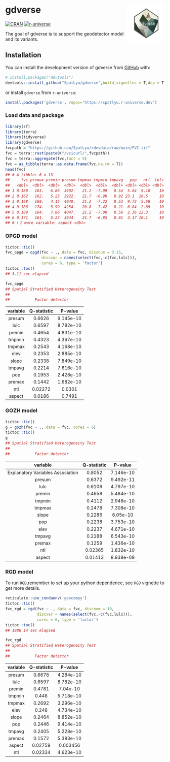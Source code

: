 
<!-- README.md is generated from README.Rmd. Please edit that file -->

# gdverse <img src="man/figures/logo.png" align="right" height="120"/>

<!-- badges: start -->

[![CRAN](https://www.r-pkg.org/badges/version/gdverse)](https://CRAN.R-project.org/package=gdverse)
[![r-universe](https://spatlyu.r-universe.dev/badges/gdverse)](https://spatlyu.r-universe.dev/gdverse)
<!-- badges: end -->

The goal of gdverse is to support the geodetector model and its
variants.

## Installation

You can install the development version of gdverse from
[GitHub](https://github.com/SpatLyu/gdverse) with:

``` r
# install.packages("devtools")
devtools::install_github("SpatLyu/gdverse",build_vignettes = T,dep = T)
```

or install `gdverse` from `r-universe`:

``` r
install.packages('gdverse', repos='https://spatlyu.r-universe.dev')
```

### Load data and package

``` r
library(sf)
library(terra)
library(tidyverse)
library(gdverse)
fvcpath = "https://github.com/SpatLyu/rdevdata/raw/main/FVC.tif"
fvc = terra::rast(paste0("/vsicurl/",fvcpath))
fvc = terra::aggregate(fvc,fact = 5)
fvc = as_tibble(terra::as.data.frame(fvc,na.rm = T))
head(fvc)
## # A tibble: 6 × 13
##     fvc premax premin presum tmpmax tmpmin tmpavg   pop   ntl  lulc  elev slope
##   <dbl>  <dbl>  <dbl>  <dbl>  <dbl>  <dbl>  <dbl> <dbl> <dbl> <dbl> <dbl> <dbl>
## 1 0.188   163.   6.86  3992.   21.2  -7.09   8.54  5.64  9.10    10 1645.  2.96
## 2 0.162   162.   5.23  3922.   21.7  -6.90   8.92 23.1  10.5     10 1539.  1.86
## 3 0.168   168.   4.15  4040.   21.2  -7.22   8.53  9.73  5.58    10 1611.  3.19
## 4 0.186   174.   5.99  4254.   20.8  -7.42   8.21  6.84  2.89    10 1677.  3.32
## 5 0.189   164.   7.86  4047.   21.2  -7.00   8.58  2.36 12.3     10 1643.  2.79
## 6 0.171   161.   5.23  3944.   21.7  -6.85   8.91  3.17 10.1     10 1553.  1.93
## # ℹ 1 more variable: aspect <dbl>
```

### OPGD model

``` r
tictoc::tic()
fvc_opgd = opgd(fvc ~ ., data = fvc, discnum = 3:15,
                discvar = names(select(fvc,-c(fvc,lulc))),
                cores = 6, type = 'factor')
tictoc::toc()
## 3.11 sec elapsed
```

``` r
fvc_opgd
## Spatial Stratified Heterogeneity Test 
##  
##           Factor detector
```

| variable | Q-statistic |  P-value  |
|:--------:|:-----------:|:---------:|
|  presum  |   0.6626    | 9.145e-10 |
|   lulc   |   0.6597    | 8.782e-10 |
|  premin  |   0.4654    | 4.831e-10 |
|  tmpmin  |   0.4323    | 4.367e-10 |
|  tmpmax  |   0.2543    | 4.168e-10 |
|   elev   |   0.2353    | 2.885e-10 |
|  slope   |   0.2338    | 7.849e-10 |
|  tmpavg  |   0.2214    | 7.616e-10 |
|   pop    |   0.1953    | 2.428e-10 |
|  premax  |   0.1442    | 1.682e-10 |
|   ntl    |   0.02272   |  0.0301   |
|  aspect  |   0.0186    |  0.7491   |

### GOZH model

``` r
tictoc::tic()
g = gozh(fvc ~ ., data = fvc, cores = 6)
tictoc::tic()
g
## Spatial Stratified Heterogeneity Test 
##  
##           Factor detector
```

|             variable              | Q-statistic |  P-value  |
|:---------------------------------:|:-----------:|:---------:|
| Explanatory Variables Association |   0.8052    | 7.146e-10 |
|              presum               |   0.6372    | 9.492e-11 |
|               lulc                |   0.6106    | 4.797e-10 |
|              premin               |   0.4658    | 5.484e-10 |
|              tmpmin               |   0.4112    | 2.948e-10 |
|              tmpmax               |   0.2478    | 7.308e-10 |
|               slope               |   0.2286    | 6.05e-10  |
|                pop                |   0.2238    | 3.753e-10 |
|               elev                |   0.2237    | 4.671e-10 |
|              tmpavg               |   0.2188    | 6.543e-10 |
|              premax               |   0.1259    | 1.436e-10 |
|                ntl                |   0.02365   | 1.832e-10 |
|              aspect               |   0.01413   | 8.938e-09 |

### RGD model

To run `RGD`,remember to set up your python dependence, see `RGD`
vignette to get more details.

``` r
reticulate::use_condaenv('geocompy')
tictoc::tic()
fvc_rgd = rgd(fvc ~ ., data = fvc, discnum = 10, 
              discvar = names(select(fvc,-c(fvc,lulc))),
              cores = 6, type = 'factor')
tictoc::toc()
## 1886.14 sec elapsed
```

``` r
fvc_rgd
## Spatial Stratified Heterogeneity Test 
##  
##           Factor detector
```

| variable | Q-statistic |  P-value  |
|:--------:|:-----------:|:---------:|
|  presum  |   0.6678    | 4.284e-10 |
|   lulc   |   0.6597    | 8.782e-10 |
|  premin  |   0.4781    | 7.04e-10  |
|  tmpmin  |    0.448    | 5.718e-10 |
|  tmpmax  |   0.2692    | 3.296e-10 |
|   elev   |    0.248    | 4.734e-10 |
|  slope   |   0.2464    | 8.852e-10 |
|   pop    |   0.2446    | 9.414e-10 |
|  tmpavg  |   0.2405    | 5.228e-10 |
|  premax  |   0.1572    | 5.383e-10 |
|  aspect  |   0.02759   | 0.003456  |
|   ntl    |   0.02334   | 4.623e-10 |
